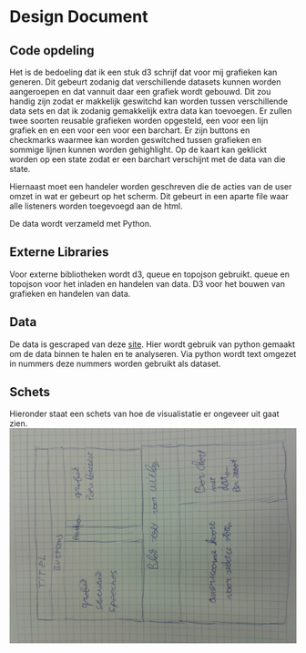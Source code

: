 # Design Document

## Code opdeling
Het is de bedoeling dat ik een stuk d3 schrijf dat voor mij grafieken kan generen. Dit gebeurt zodanig dat verschillende datasets kunnen worden aangeroepen en dat vannuit daar een grafiek wordt gebouwd. Dit zou handig zijn zodat er makkelijk geswitchd kan worden tussen verschillende data sets en dat ik zodanig gemakkelijk extra data kan toevoegen. 
Er zullen twee soorten reusable grafieken worden opgesteld, een voor een lijn grafiek en en een voor een voor een barchart. 
Er zijn buttons en checkmarks waarmee kan worden geswitched tussen grafieken en sommige lijnen kunnen worden gehighlight.
Op de kaart kan geklickt worden op een state zodat er een barchart verschijnt met de data van die state.

Hiernaast moet een handeler worden geschreven die de acties van de user omzet in wat er gebeurt op het scherm. Dit gebeurt in een aparte file waar alle listeners worden toegevoegd aan de html. 

De data wordt verzameld met Python.


## Externe Libraries
Voor externe bibliotheken wordt d3, queue en topojson gebruikt. queue en topojson voor het inladen en handelen van data. D3 voor het bouwen van grafieken en handelen van data. 

## Data
De data is gescraped van deze [site](http://www.presidency.ucsb.edu/2008_election.php). Hier wordt gebruik van python gemaakt om de data binnen te halen en te analyseren. Via python wordt text omgezet in nummers deze nummers worden gebruikt als dataset. 

## Schets 
Hieronder staat een schets van hoe de visualistatie er ongeveer uit gaat zien. ![Schets](/docs/Images/Sketch.jpg)
